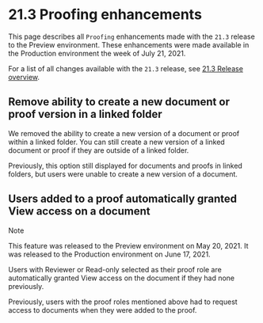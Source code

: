 

# 21.3 Proofing enhancements

This page describes all `Proofing` enhancements made with the `21.3` release to the Preview environment. These enhancements were made available in the Production environment the week of July 21, 2021.

For a list of all changes available with the `21.3` release, see [21.3 Release overview](../../../product-announcements/product-releases/21.3-release-activity/21-3-release-overview.md).

## Remove ability to create a new document or proof version in a linked folder

We removed the ability to create a new version of a document or proof within a linked folder. You can still create a new version of a linked document or proof if they are outside of a linked folder.

Previously, this option still displayed for documents and proofs in linked folders, but users were unable to create a new version of a document.

## Users added to a proof automatically granted View access on a document

>[!NOTE]
>
>This feature was released to the Preview environment on May 20, 2021. It was released to the Production environment on June 17, 2021.

Users with Reviewer or Read-only selected as their proof role are automatically granted View access on the document if they had none previously.

Previously, users with the proof roles mentioned above had to request access to documents when they were added to the proof.
